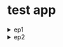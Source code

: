 # test app

<details>
<summary>ep1</summary>

- init empty branch

```js
git switch --orphan <new branch>
git commit --allow-empty -m "Initial commit on orphan branch"
git push -u origin <new branch>

ng new test1
```

- bootstrap/icons

```js
cd test1

npm i bootstrap
npm i bootstrap-icons
```

![Alt text](test1/src/readmeAssets/add-navbar.png)

</details>

<details>

<summary>ep2</summary>

- add ...

```js
// add component
ng g c views/products/product-list --skip-tests --dry-run

// add service
ng g s services/products --skip-tests --dry-run
```

![Alt text](test1/src/readmeAssets/add-mock&css.png)

- property style binding

![Alt text](test1/src/readmeAssets/style-binding.png)

- change detection

![Alt text](test1/src/readmeAssets/change-detection.png)

- two way binding

![Alt text](test1/src/readmeAssets/twoWayBinding.png)

</details>
